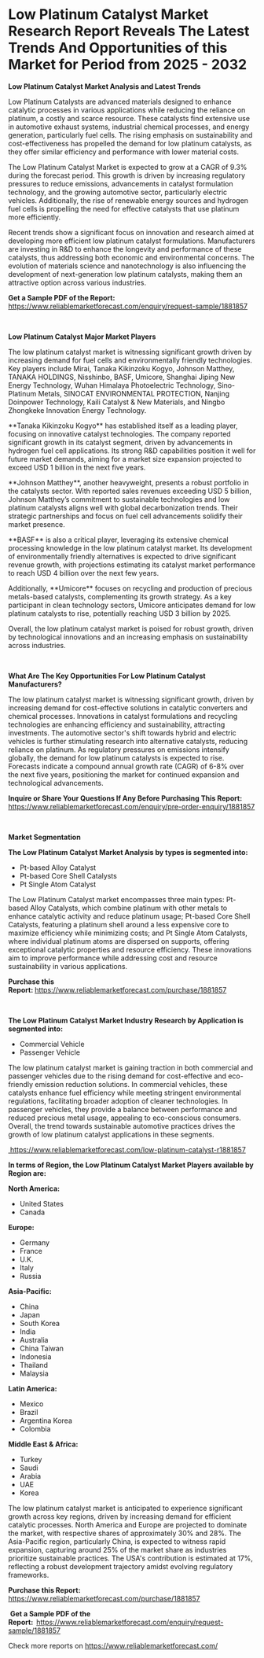 <p><h1>Low Platinum Catalyst Market Research Report Reveals The Latest Trends And Opportunities of this Market for Period from 2025 - 2032</h1></p><p><strong>Low Platinum Catalyst Market Analysis and Latest Trends</strong></p>
<p><p>Low Platinum Catalysts are advanced materials designed to enhance catalytic processes in various applications while reducing the reliance on platinum, a costly and scarce resource. These catalysts find extensive use in automotive exhaust systems, industrial chemical processes, and energy generation, particularly fuel cells. The rising emphasis on sustainability and cost-effectiveness has propelled the demand for low platinum catalysts, as they offer similar efficiency and performance with lower material costs.</p><p>The Low Platinum Catalyst Market is expected to grow at a CAGR of 9.3% during the forecast period. This growth is driven by increasing regulatory pressures to reduce emissions, advancements in catalyst formulation technology, and the growing automotive sector, particularly electric vehicles. Additionally, the rise of renewable energy sources and hydrogen fuel cells is propelling the need for effective catalysts that use platinum more efficiently.</p><p>Recent trends show a significant focus on innovation and research aimed at developing more efficient low platinum catalyst formulations. Manufacturers are investing in R&D to enhance the longevity and performance of these catalysts, thus addressing both economic and environmental concerns. The evolution of materials science and nanotechnology is also influencing the development of next-generation low platinum catalysts, making them an attractive option across various industries.</p></p>
<p><strong>Get a Sample PDF of the Report:&nbsp;</strong> <a href="https://www.reliablemarketforecast.com/enquiry/request-sample/1881857?utm_campaign=2754&utm_medium=2&utm_source=Github&utm_content=ia&utm_term=03042025&utm_id=low-platinum-catalyst">https://www.reliablemarketforecast.com/enquiry/request-sample/1881857</a></p>
<p>&nbsp;</p>
<p><strong>Low Platinum Catalyst Major Market Players</strong></p>
<p><p>The low platinum catalyst market is witnessing significant growth driven by increasing demand for fuel cells and environmentally friendly technologies. Key players include Mirai, Tanaka Kikinzoku Kogyo, Johnson Matthey, TANAKA HOLDINGS, Nisshinbo, BASF, Umicore, Shanghai Jiping New Energy Technology, Wuhan Himalaya Photoelectric Technology, Sino-Platinum Metals, SINOCAT ENVIRONMENTAL PROTECTION, Nanjing Doinpower Technology, Kaili Catalyst & New Materials, and Ningbo Zhongkeke Innovation Energy Technology.</p><p>**Tanaka Kikinzoku Kogyo** has established itself as a leading player, focusing on innovative catalyst technologies. The company reported significant growth in its catalyst segment, driven by advancements in hydrogen fuel cell applications. Its strong R&D capabilities position it well for future market demands, aiming for a market size expansion projected to exceed USD 1 billion in the next five years.</p><p>**Johnson Matthey**, another heavyweight, presents a robust portfolio in the catalysts sector. With reported sales revenues exceeding USD 5 billion, Johnson Matthey’s commitment to sustainable technologies and low platinum catalysts aligns well with global decarbonization trends. Their strategic partnerships and focus on fuel cell advancements solidify their market presence.</p><p>**BASF** is also a critical player, leveraging its extensive chemical processing knowledge in the low platinum catalyst market. Its development of environmentally friendly alternatives is expected to drive significant revenue growth, with projections estimating its catalyst market performance to reach USD 4 billion over the next few years.</p><p>Additionally, **Umicore** focuses on recycling and production of precious metals-based catalysts, complementing its growth strategy. As a key participant in clean technology sectors, Umicore anticipates demand for low platinum catalysts to rise, potentially reaching USD 3 billion by 2025.</p><p>Overall, the low platinum catalyst market is poised for robust growth, driven by technological innovations and an increasing emphasis on sustainability across industries.</p></p>
<p>&nbsp;</p>
<p><strong>What Are The Key Opportunities For Low Platinum Catalyst Manufacturers?</strong></p>
<p><p>The low platinum catalyst market is witnessing significant growth, driven by increasing demand for cost-effective solutions in catalytic converters and chemical processes. Innovations in catalyst formulations and recycling technologies are enhancing efficiency and sustainability, attracting investments. The automotive sector's shift towards hybrid and electric vehicles is further stimulating research into alternative catalysts, reducing reliance on platinum. As regulatory pressures on emissions intensify globally, the demand for low platinum catalysts is expected to rise. Forecasts indicate a compound annual growth rate (CAGR) of 6-8% over the next five years, positioning the market for continued expansion and technological advancements.</p></p>
<p><strong>Inquire or Share Your Questions If Any Before Purchasing This Report:</strong> <a href="https://www.reliablemarketforecast.com/enquiry/pre-order-enquiry/1881857?utm_campaign=2754&utm_medium=2&utm_source=Github&utm_content=ia&utm_term=03042025&utm_id=low-platinum-catalyst">https://www.reliablemarketforecast.com/enquiry/pre-order-enquiry/1881857</a></p>
<p>&nbsp;</p>
<p><strong>Market Segmentation</strong></p>
<p><strong>The Low Platinum Catalyst Market Analysis by types is segmented into:</strong></p>
<p><ul><li>Pt-based Alloy Catalyst</li><li>Pt-based Core Shell Catalysts</li><li>Pt Single Atom Catalyst</li></ul></p>
<p><p>The Low Platinum Catalyst market encompasses three main types: Pt-based Alloy Catalysts, which combine platinum with other metals to enhance catalytic activity and reduce platinum usage; Pt-based Core Shell Catalysts, featuring a platinum shell around a less expensive core to maximize efficiency while minimizing costs; and Pt Single Atom Catalysts, where individual platinum atoms are dispersed on supports, offering exceptional catalytic properties and resource efficiency. These innovations aim to improve performance while addressing cost and resource sustainability in various applications.</p></p>
<p><strong>Purchase this Report:&nbsp;</strong><a href="https://www.reliablemarketforecast.com/purchase/1881857?utm_campaign=2754&utm_medium=2&utm_source=Github&utm_content=ia&utm_term=03042025&utm_id=low-platinum-catalyst">https://www.reliablemarketforecast.com/purchase/1881857</a></p>
<p>&nbsp;</p>
<p><strong>The Low Platinum Catalyst Market Industry Research by Application is segmented into:</strong></p>
<p><ul><li>Commercial Vehicle</li><li>Passenger Vehicle</li></ul></p>
<p><p>The low platinum catalyst market is gaining traction in both commercial and passenger vehicles due to the rising demand for cost-effective and eco-friendly emission reduction solutions. In commercial vehicles, these catalysts enhance fuel efficiency while meeting stringent environmental regulations, facilitating broader adoption of cleaner technologies. In passenger vehicles, they provide a balance between performance and reduced precious metal usage, appealing to eco-conscious consumers. Overall, the trend towards sustainable automotive practices drives the growth of low platinum catalyst applications in these segments.</p></p>
<p><a href="https://www.reliablemarketforecast.com/low-platinum-catalyst-r1881857?utm_campaign=2754&utm_medium=2&utm_source=Github&utm_content=ia&utm_term=03042025&utm_id=low-platinum-catalyst">&nbsp;https://www.reliablemarketforecast.com/low-platinum-catalyst-r1881857</a></p>
<p><strong>In terms of Region, the Low Platinum Catalyst Market Players available by Region are:</strong></p>
<p>
    <p> <strong> North America: </strong>
        <ul>
            <li>United States</li>
            <li>Canada</li>
        </ul>
        </p> 
    <p> <strong> Europe: </strong>
        <ul>
            <li>Germany</li>
            <li>France</li>
            <li>U.K.</li>
            <li>Italy</li>
            <li>Russia</li>
        </ul>
        </p> 
    <p> <strong> Asia-Pacific: </strong>
        <ul>
            <li>China</li>
            <li>Japan</li>
            <li>South Korea</li>
            <li>India</li>
            <li>Australia</li>
            <li>China Taiwan</li>
            <li>Indonesia</li>
            <li>Thailand</li>
            <li>Malaysia</li>
        </ul>
        </p> 
    <p> <strong> Latin America: </strong>
        <ul>
            <li>Mexico</li>
            <li>Brazil</li>
            <li>Argentina Korea</li>
            <li>Colombia</li>
        </ul>
        </p> 
    <p> <strong> Middle East & Africa: </strong>
        <ul>
            <li>Turkey</li>
            <li>Saudi</li>
            <li>Arabia</li>
            <li>UAE</li>
            <li>Korea</li>
        </ul>
    </p>
    </p>
<p><p>The low platinum catalyst market is anticipated to experience significant growth across key regions, driven by increasing demand for efficient catalytic processes. North America and Europe are projected to dominate the market, with respective shares of approximately 30% and 28%. The Asia-Pacific region, particularly China, is expected to witness rapid expansion, capturing around 25% of the market share as industries prioritize sustainable practices. The USA's contribution is estimated at 17%, reflecting a robust development trajectory amidst evolving regulatory frameworks.</p></p>
<p><strong>Purchase this Report: </strong><a href="https://www.reliablemarketforecast.com/purchase/1881857?utm_campaign=2754&utm_medium=2&utm_source=Github&utm_content=ia&utm_term=03042025&utm_id=low-platinum-catalyst">https://www.reliablemarketforecast.com/purchase/1881857</a></p>
<p>&nbsp;<strong>Get a Sample PDF of the Report:&nbsp;&nbsp;</strong><a href="https://www.reliablemarketforecast.com/enquiry/request-sample/1881857?utm_campaign=2754&utm_medium=2&utm_source=Github&utm_content=ia&utm_term=03042025&utm_id=low-platinum-catalyst">https://www.reliablemarketforecast.com/enquiry/request-sample/1881857</a></p>
<p><strong></strong></p>
<p>Check more reports on <a href="https://www.reliablemarketforecast.com/?utm_campaign=2754&utm_medium=2&utm_source=Github&utm_content=ia&utm_term=03042025&utm_id=low-platinum-catalyst">https://www.reliablemarketforecast.com/</a></p>